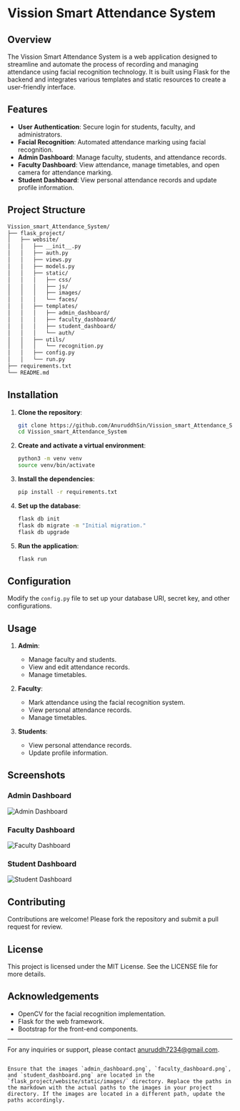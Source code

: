 # Vission Smart Attendance System

## Overview

The Vission Smart Attendance System is a web application designed to streamline and automate the process of recording and managing attendance using facial recognition technology. It is built using Flask for the backend and integrates various templates and static resources to create a user-friendly interface.

## Features

- **User Authentication**: Secure login for students, faculty, and administrators.
- **Facial Recognition**: Automated attendance marking using facial recognition.
- **Admin Dashboard**: Manage faculty, students, and attendance records.
- **Faculty Dashboard**: View attendance, manage timetables, and open camera for attendance marking.
- **Student Dashboard**: View personal attendance records and update profile information.

## Project Structure

```markdown
Vission_smart_Attendance_System/
├── flask_project/
│   ├── website/
│   │   ├── __init__.py
│   │   ├── auth.py
│   │   ├── views.py
│   │   ├── models.py
│   │   ├── static/
│   │   │   ├── css/
│   │   │   ├── js/
│   │   │   ├── images/
│   │   │   └── faces/
│   │   ├── templates/
│   │   │   ├── admin_dashboard/
│   │   │   ├── faculty_dashboard/
│   │   │   ├── student_dashboard/
│   │   │   └── auth/
│   │   ├── utils/
│   │   │   └── recognition.py
│   │   ├── config.py
│   │   └── run.py
├── requirements.txt
└── README.md
```

## Installation

1. **Clone the repository**:
   ```bash
   git clone https://github.com/AnuruddhSin/Vission_smart_Attendance_System.git
   cd Vission_smart_Attendance_System
   ```

2. **Create and activate a virtual environment**:
   ```bash
   python3 -m venv venv
   source venv/bin/activate
   ```

3. **Install the dependencies**:
   ```bash
   pip install -r requirements.txt
   ```

4. **Set up the database**:
   ```bash
   flask db init
   flask db migrate -m "Initial migration."
   flask db upgrade
   ```

5. **Run the application**:
   ```bash
   flask run
   ```

## Configuration

Modify the `config.py` file to set up your database URI, secret key, and other configurations.

## Usage

1. **Admin**:
   - Manage faculty and students.
   - View and edit attendance records.
   - Manage timetables.

2. **Faculty**:
   - Mark attendance using the facial recognition system.
   - View personal attendance records.
   - Manage timetables.

3. **Students**:
   - View personal attendance records.
   - Update profile information.

## Screenshots

### Admin Dashboard
![Admin Dashboard](flask_project/website/static/images/admin_dashboard.png)

### Faculty Dashboard
![Faculty Dashboard](flask_project/website/static/images/faculty_dashboard.png)

### Student Dashboard
![Student Dashboard](flask_project/website/static/images/student_dashboard.png)

## Contributing

Contributions are welcome! Please fork the repository and submit a pull request for review.

## License

This project is licensed under the MIT License. See the LICENSE file for more details.

## Acknowledgements

- OpenCV for the facial recognition implementation.
- Flask for the web framework.
- Bootstrap for the front-end components.

---

For any inquiries or support, please contact anuruddh7234@gmail.com.
```

Ensure that the images `admin_dashboard.png`, `faculty_dashboard.png`, and `student_dashboard.png` are located in the `flask_project/website/static/images/` directory. Replace the paths in the markdown with the actual paths to the images in your project directory. If the images are located in a different path, update the paths accordingly.
